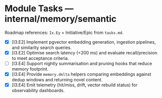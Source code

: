# Module Tasks — internal/memory/semantic

Roadmap references: `Ix.Ey` = Initiative/Epic from `tasks.md`.

- [x] [I3.E2] Implement pgvector embedding generation, ingestion pipelines, and similarity search queries.
- [x] [I3.E2] Optimise search latency (<200 ms) and evaluate recall/precision to meet acceptance criteria.
- [ ] [I3.E4] Support nightly summarisation and pruning hooks that reduce memory footprint.
- [x] [I3.E4] Provide `memory.delta` helpers comparing embeddings against dedup windows and returning novel content.
- [x] [I3.E4] Emit telemetry (hit/miss, drift, vector rebuild status) for observability dashboards.
